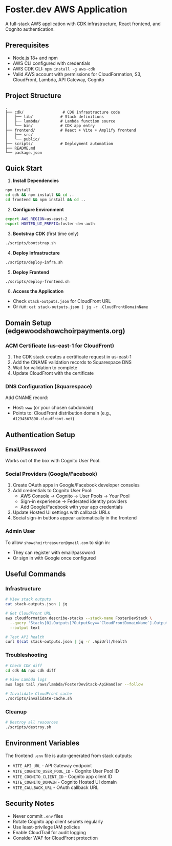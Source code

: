 # Foster.dev AWS Application

A full-stack AWS application with CDK infrastructure, React frontend, and Cognito authentication.

## Prerequisites

- Node.js 18+ and npm
- AWS CLI configured with credentials
- AWS CDK CLI: `npm install -g aws-cdk`
- Valid AWS account with permissions for CloudFormation, S3, CloudFront, Lambda, API Gateway, Cognito

## Project Structure

```
.
├── cdk/                 # CDK infrastructure code
│   ├── lib/            # Stack definitions
│   ├── lambda/         # Lambda function source
│   └── bin/            # CDK app entry
├── frontend/           # React + Vite + Amplify frontend
│   ├── src/
│   └── public/
├── scripts/            # Deployment automation
├── README.md
└── package.json
```

## Quick Start

1. **Install Dependencies**
```bash
npm install
cd cdk && npm install && cd ..
cd frontend && npm install && cd ..
```

2. **Configure Environment**
```bash
export AWS_REGION=us-east-2
export HOSTED_UI_PREFIX=foster-dev-auth
```

3. **Bootstrap CDK** (first time only)
```bash
./scripts/bootstrap.sh
```

4. **Deploy Infrastructure**
```bash
./scripts/deploy-infra.sh
```

5. **Deploy Frontend**
```bash
./scripts/deploy-frontend.sh
```

6. **Access the Application**
- Check `stack-outputs.json` for CloudFront URL
- Or run: `cat stack-outputs.json | jq -r .CloudFrontDomainName`

## Domain Setup (edgewoodshowchoirpayments.org)

### ACM Certificate (us-east-1 for CloudFront)
1. The CDK stack creates a certificate request in us-east-1
2. Add the CNAME validation records to Squarespace DNS
3. Wait for validation to complete
4. Update CloudFront with the certificate

### DNS Configuration (Squarespace)
Add CNAME record:
- Host: `www` (or your chosen subdomain)
- Points to: CloudFront distribution domain (e.g., `d1234567890.cloudfront.net`)

## Authentication Setup

### Email/Password
Works out of the box with Cognito User Pool.

### Social Providers (Google/Facebook)
1. Create OAuth apps in Google/Facebook developer consoles
2. Add credentials to Cognito User Pool:
   - AWS Console → Cognito → User Pools → Your Pool
   - Sign-in experience → Federated identity providers
   - Add Google/Facebook with your app credentials
3. Update Hosted UI settings with callback URLs
4. Social sign-in buttons appear automatically in the frontend

### Admin User
To allow `showchoirtreasurer@gmail.com` to sign in:
- They can register with email/password
- Or sign in with Google once configured

## Useful Commands

### Infrastructure
```bash
# View stack outputs
cat stack-outputs.json | jq

# Get CloudFront URL
aws cloudformation describe-stacks --stack-name FosterDevStack \
  --query 'Stacks[0].Outputs[?OutputKey==`CloudFrontDomainName`].OutputValue' \
  --output text

# Test API health
curl $(cat stack-outputs.json | jq -r .ApiUrl)/health
```

### Troubleshooting
```bash
# Check CDK diff
cd cdk && npx cdk diff

# View Lambda logs
aws logs tail /aws/lambda/FosterDevStack-ApiHandler --follow

# Invalidate CloudFront cache
./scripts/invalidate-cache.sh
```

### Cleanup
```bash
# Destroy all resources
./scripts/destroy.sh
```

## Environment Variables

The frontend `.env` file is auto-generated from stack outputs:
- `VITE_API_URL` - API Gateway endpoint
- `VITE_COGNITO_USER_POOL_ID` - Cognito User Pool ID
- `VITE_COGNITO_CLIENT_ID` - Cognito app client ID
- `VITE_COGNITO_DOMAIN` - Cognito Hosted UI domain
- `VITE_CALLBACK_URL` - OAuth callback URL

## Security Notes

- Never commit `.env` files
- Rotate Cognito app client secrets regularly
- Use least-privilege IAM policies
- Enable CloudTrail for audit logging
- Consider WAF for CloudFront protection
